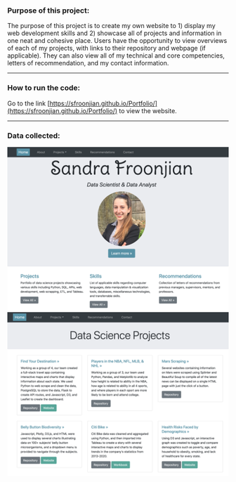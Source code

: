 ### Purpose of this project:
The purpose of this project is to create my own website to 1) display my web development skills and 2) showcase all of projects and information in one neat and cohesive place. Users have the opportunity to view overviews of each of my projects, with links to their repository and webpage (if applicable). They can also view all of my technical and core competencies, letters of recommendation, and my contact information.

---

### How to run the code:
Go to the link [https://sfroonjian.github.io/Portfolio/](https://sfroonjian.github.io/Portfolio/) to view the website.

---

### Data collected:
![](screenshots/screenshot1.png)
![](screenshots/screenshot2.png)

